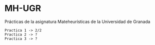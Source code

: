 # MH-UGR
Prácticas de la asignatura Mateheurísticas de la Universidad de Granada

	Practica 1 -> 2/2
	Practica 2 -> ?
	Practica 3 -> ?

